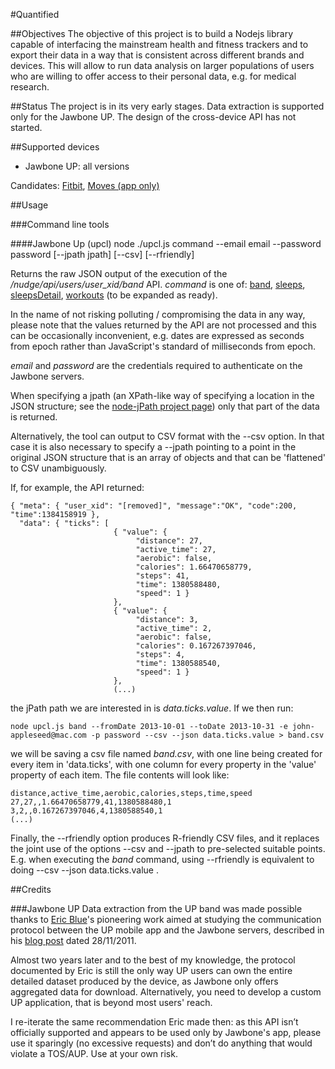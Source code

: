 #Quantified

##Objectives
The objective of this project is to build a Nodejs library capable of interfacing the mainstream health and fitness trackers and to export their data in a way that is consistent across different brands and devices. This will allow to run data analysis on larger populations of users who are willing to offer access to their personal data, e.g. for medical research.

##Status
The project is in its very early stages. Data extraction is supported only for the Jawbone UP. The design of the cross-device API has not started. 

##Supported devices
- Jawbone UP: all versions

Candidates: [Fitbit](http://www.fitbit.com/uk), [Moves (app only)](http://www.moves-app.com)

##Usage

###Command line tools

####Jawbone Up (upcl)
    node ./upcl.js command --email email --password password [--jpath jpath] [--csv] [--rfriendly]

Returns the raw JSON output of the execution of the _/nudge/api/users/user_xid/band_ API. _command_ is one of: [band](http://eric-blue.com/projects/up-api/#JawboneUPAPI-DetailedActivityData), [sleeps](http://eric-blue.com/projects/up-api/#JawboneUPAPI-SleepSummaryData), [sleepsDetail](http://eric-blue.com/projects/up-api/#JawboneUPAPI-SleepDetailedData%28Snapshot%29), [workouts](http://eric-blue.com/projects/up-api/#JawboneUPAPI-WorkoutSummaryData) (to be expanded as ready). 

In the name of not risking polluting / compromising the data in any way, please note that the values returned by the API are not processed and this can be occasionally inconvenient, e.g. dates are expressed as seconds from epoch rather than JavaScript's standard of milliseconds from epoch.  

_email_ and _password_ are the credentials required to authenticate on the Jawbone servers.

When specifying a jpath (an XPath-like way of specifying a location in the JSON structure; see the [node-jPath project page](https://github.com/stsvilik/node-jpath)) only that part of the data is returned.

Alternatively, the tool can output to CSV format with the --csv option. In that case it is also necessary to specify a --jpath pointing to a point in the original JSON structure that is an array of objects and that can be 'flattened' to CSV unambiguously. 

If, for example, the API returned:

    { "meta": { "user_xid": "[removed]", "message":"OK", "code":200, "time":1384158919 },
      "data": { "ticks": [
						   { "value": {
						   		"distance": 27,
						   		"active_time": 27,
						   		"aerobic": false,
						   		"calories": 1.66470658779,
						   		"steps": 41,
						   		"time": 1380588480,
						   		"speed": 1 }
						   },
						   { "value": {
						   		"distance": 3,
						   		"active_time": 2,
						   		"aerobic": false,
						   		"calories": 0.167267397046,
						   		"steps": 4,
						   		"time": 1380588540,
						   		"speed": 1 }
						   },
						   (...)

the jPath path we are interested in is _data.ticks.value_. If we then run:

    node upcl.js band --fromDate 2013-10-01 --toDate 2013-10-31 -e john-appleseed@mac.com -p password --csv --json data.ticks.value > band.csv

we will be saving a csv file named _band.csv_, with one line being created for every item in 'data.ticks', with one column for every property in the 'value' property of each item. The file contents will look like:

    distance,active_time,aerobic,calories,steps,time,speed
    27,27,,1.66470658779,41,1380588480,1
    3,2,,0.167267397046,4,1380588540,1
    (...)

Finally, the --rfriendly option produces R-friendly CSV files, and it replaces the joint use of the options --csv and --jpath to pre-selected suitable points. E.g. when executing the _band_ command, using --rfriendly is equivalent to doing --csv --json data.ticks.value .


##Credits

###Jawbone UP
Data extraction from the UP band was made possible thanks to [Eric Blue](https://twitter.com/ericblue)'s pioneering work aimed at studying the communication protocol between the UP mobile app and the Jawbone servers, described in his [blog post](http://eric-blue.com/2011/11/28/jawbone-up-api-discovery/) dated 28/11/2011. 

Almost two years later and to the best of my knowledge, the protocol documented by Eric is still the only way UP users can own the entire detailed dataset produced by the device, as Jawbone only offers aggregated data for download. Alternatively, you need to develop a custom UP application, that is beyond most users' reach.

I re-iterate the same recommendation Eric made then: as this API isn’t officially supported and appears to be used only by Jawbone's app, please use it sparingly (no excessive requests) and don’t do anything that would violate a TOS/AUP. Use at your own risk. 